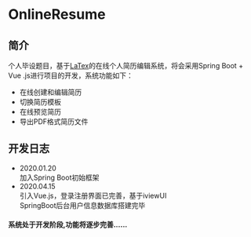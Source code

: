 # OnlineResume
## 简介
个人毕设题目，基于[LaTex](https://baike.baidu.com/item/LaTeX/1212106?fr=aladdin)的在线个人简历编辑系统，将会采用Spring Boot + Vue
.js进行项目的开发，系统功能如下：<br>
* 在线创建和编辑简历<br>
* 切换简历模板<br>
* 在线预览简历<br>
* 导出PDF格式简历文件<br>


## 开发日志
* 2020.01.20<br>
加入Spring Boot初始框架
* 2020.04.15<br>
引入Vue.js，登录注册界面已完善，基于iviewUI<br>
SpringBoot后台用户信息数据库搭建完毕
#### 系统处于开发阶段,功能将逐步完善......
